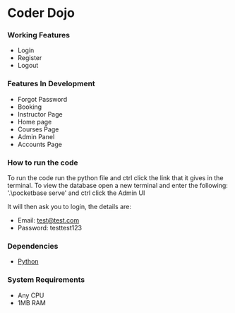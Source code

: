 # Coder Dojo

### Working Features
- Login
- Register
- Logout

### Features In Development
- Forgot Password
- Booking
- Instructor Page
- Home page
- Courses Page
- Admin Panel
- Accounts Page

### How to run the code
To run the code run the python file and ctrl click the link that it gives in the terminal.
To view the database open a new terminal and enter the following:
'.\pocketbase serve' and ctrl click the Admin UI

It will then ask you to login, the details are:
- Email: test@test.com
- Password: testtest123

### Dependencies
- [Python](https://www.python.org/downloads/)

### System Requirements
- Any CPU
- 1MB RAM
 